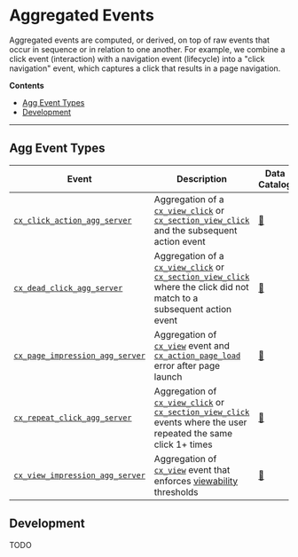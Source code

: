 # Aggregated Events

Aggregated events are computed, or derived, on top of raw events that occur in sequence or in relation to one another. For example, we combine a click event (interaction) with a navigation event (lifecycle) into a "click navigation" event, which captures a click that results in a page navigation.

**Contents**

- [Agg Event Types](#agg-event-types)
- [Development](#development)

---

## Agg Event Types

| Event | Description | Data Catalog |
| ----- | ----------- | ------------ |
| [`cx_click_action_agg_server`][cx-click-action-agg] | Aggregation of a [`cx_view_click`][cx-view-click] or [`cx_section_view_click`][cx-section-view-click] and the subsequent action event | [📄][cx-click-action-agg-dc] |
| [`cx_dead_click_agg_server`][cx-dead-click-agg] | Aggregation of a [`cx_view_click`][cx-view-click] or [`cx_section_view_click`][cx-section-view-click] where the click did not match to a subsequent action event | [📄][cx-dead-click-agg-dc] |
| [`cx_page_impression_agg_server`][cx-page-impression-agg] | Aggregation of [`cx_view`][cx-view] event and [`cx_action_page_load`][cx-action-page-load] error after page launch | [📄][cx-page-impression-agg-dc] |
| [`cx_repeat_click_agg_server`][cx-repeat-click-agg] | Aggregation of [`cx_view_click`][cx-view-click] or [`cx_section_view_click`][cx-section-view-click] events where the user repeated the same click 1+ times | [📄][cx-repeat-click-agg-dc] |
| [`cx_view_impression_agg_server`][cx-view-impression-agg] | Aggregation of [`cx_view`][cx-view] event that enforces [viewability][viewability] thresholds | [📄][cx-view-impression-agg-dc] |

## Development

TODO


[cx-action-page-load]: https://github.com/doordash/services-protobuf/protos/iguazu.cx/events/cx_action_page_load.proto
[cx-click-action-agg]: https://github.com/doordash/services-protobuf/protos/iguazu.cx/events_agg_server/cx_click_action_agg_server.proto
[cx-click-action-agg-dc]: https://datahub.doordash.team/dataset/urn:li:dataset:(urn:li:dataPlatform:snowflake,iguazu.consumer.cx_click_action_agg,PROD)/Schema
[cx-dead-click-agg]: https://github.com/doordash/services-protobuf/protos/iguazu.cx/events_agg_server/cx_dead_click_agg_server.proto
[cx-dead-click-agg-dc]: https://datahub.doordash.team/dataset/urn:li:dataset:(urn:li:dataPlatform:snowflake,iguazu.consumer.cx_dead_click_agg,PROD)/Schema
[cx-page-impression-agg]: https://github.com/doordash/services-protobuf/protos/iguazu.cx/events_agg_server/cx_page_impression_agg_server.proto
[cx-page-impression-agg-dc]: https://datahub.doordash.team/dataset/urn:li:dataset:(urn:li:dataPlatform:snowflake,iguazu.consumer.cx_page_impression_agg,PROD)/Schema
[cx-repeat-click-agg]: https://github.com/doordash/services-protobuf/protos/iguazu.cx/events_agg_server/cx_repeat_click_agg_server.proto
[cx-repeat-click-agg-dc]: https://datahub.doordash.team/dataset/urn:li:dataset:(urn:li:dataPlatform:snowflake,iguazu.consumer.cx_repeat_click_agg,PROD)/Schema
[cx-section-view-click]: https://github.com/doordash/services-protobuf/protos/iguazu.cx/events/cx_section_click.proto
[cx-view]: https://github.com/doordash/services-protobuf/protos/iguazu.cx/events/cx_view.proto
[cx-view-click]: https://github.com/doordash/services-protobuf/protos/iguazu.cx/events/cx_view_click.proto
[cx-view-impression-agg]: https://github.com/doordash/services-protobuf/protos/iguazu.cx/events_agg_server/cx_view_impression_agg_server.proto
[cx-view-impression-agg-dc]: https://datahub.doordash.team/dataset/urn:li:dataset:(urn:li:dataPlatform:snowflake,iguazu.consumer.cx_view_impression_agg,PROD)/Schema
[viewability]: https://github.com/doordash/services-protobuf/protos/iguazu.cx/docs/concepts.md#viewability

